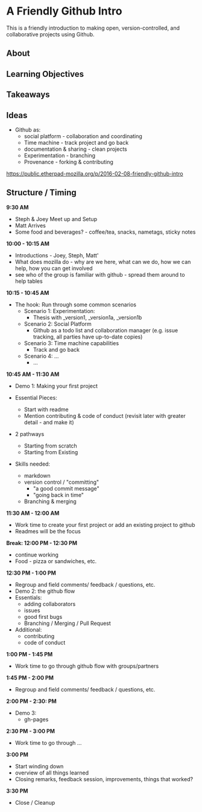 # A Friendly Github Intro
This is a friendly introduction to making open, version-controlled, and collaborative projects using Github.

## About

## Learning Objectives

## Takeaways

## Ideas

* Github as:
	* social platform - collaboration and coordinating 
	* Time machine - track project and go back	
	* documentation & sharing - clean projects
	* Experimentation - branching
	* Provenance - forking & contributing

https://public.etherpad-mozilla.org/p/2016-02-08-friendly-github-intro

## Structure / Timing

**9:30 AM** 

* Steph & Joey Meet up and Setup
* Matt Arrives
* Some food and beverages? - coffee/tea, snacks, nametags, sticky notes

**10:00 - 10:15 AM**

* Introductions - Joey, Steph, Matt'
* What does mozilla do - why are we here, what can we do, how we can help, how you can get involved
* see who of the group is familiar with github - spread them around to help tables

**10:15 - 10:45 AM**

* The hook: Run through some common scenarios
	* Scenario 1: Experimentation: 
		* Thesis with _version1, _version1a, _version1b
	* Scenario 2: Social Platform
		* Github as a todo list and collaboration manager (e.g. issue tracking, all parties have up-to-date copies)
	* Scenario 3: Time machine capabilities
		* Track and go back
	* Scenario 4: ...
		* ...
		
**10:45 AM - 11:30 AM**

* Demo 1: Making your first project
* Essential Pieces:
	* Start with readme
	* Mention contributing & code of conduct (revisit later with greater detail - and make it)
* 2 pathways
	* Starting from scratch
	* Starting from Existing 
	
* Skills needed:
	* markdown
	* version control / "committing" 	
		* "a good commit message"
		* "going back in time"
	* Branching & merging



**11:30 AM - 12:00 AM**

* Work time to create your first project or add an existing project to github
* Readmes will be the focus

**Break: 12:00 PM - 12:30 PM** 

* continue working
* Food - pizza or sandwiches, etc. 


**12:30 PM - 1:00 PM**
* Regroup and field comments/ feedback / questions, etc.
* Demo 2: the github flow
* Essentials:
	* adding collaborators
	* issues
	* good first bugs
	* Branching / Merging / Pull Request 
* Additional:
	* contributing
	* code of conduct


**1:00 PM - 1:45 PM**

* Work time to go through github flow with groups/partners

**1:45 PM - 2:00 PM**

* Regroup and field comments/ feedback / questions, etc.

**2:00 PM - 2:30: PM**

* Demo 3: 
	* gh-pages 	

**2:30 PM - 3:00 PM**

* Work time to go through ...


**3:00 PM**

* Start winding down
* overview of all things learned
* Closing remarks, feedback session, improvements, things that worked?

**3:30 PM**

* Close / Cleanup